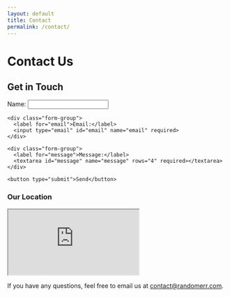 ```yaml
---
layout: default
title: Contact
permalink: /contact/
---
```


# Contact Us

<div class="contact-container">
  <h2>Get in Touch</h2>
  
  <form id="contactForm" method="POST" action="send_email.php">
    <div class="form-group">
      <label for="name">Name:</label>
      <input type="text" id="name" name="name" required>
    </div>

    <div class="form-group">
      <label for="email">Email:</label>
      <input type="email" id="email" name="email" required>
    </div>

    <div class="form-group">
      <label for="message">Message:</label>
      <textarea id="message" name="message" rows="4" required></textarea>
    </div>

    <button type="submit">Send</button>
  </form>
</div>

<div class="google-map-container">
  <h3>Our Location</h3>
  <iframe 
    id="google-map" 
    class="google-map" 
    src="https://www.google.com/maps/embed/v1/place?key=AIzaSyCNCmAGyN4bJYu5qeLgbASzZafm-M5TA_o&amp;language=en&amp;zoom=16&amp;q=942%20Meldon%20Ave%20Donora%2C%20PA%2015033" 
    allowfullscreen 
    title="Location on map"
  ></iframe>
</div>

<div class="contact-email">
  <p>If you have any questions, feel free to email us at <a href="mailto:contact@randomerr.com">contact@randomerr.com</a>.</p>
</div>
